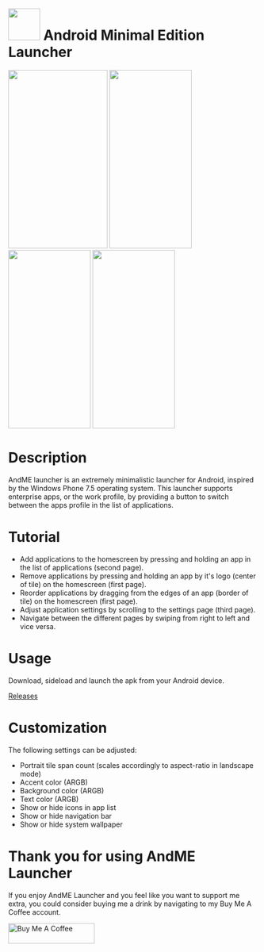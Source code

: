 # <img src="https://raw.githubusercontent.com/jetspiking/AndME/main/Images/icon.png" width="64" height="64"> Android Minimal Edition Launcher 

<img src="https://raw.githubusercontent.com/jetspiking/AndME/main/Images/HomePage.png" width="200" height="360"> <img src="https://raw.githubusercontent.com/jetspiking/AndME/main/Images/HomePageSamsung.jpg" width="166" height="360"> <img src="https://raw.githubusercontent.com/jetspiking/AndME/main/Images/AppsPage.jpg" width="166" height="360"> <img src="https://raw.githubusercontent.com/jetspiking/AndME/main/Images/FilterPage.jpg" width="166" height="360">

# Description
AndME launcher is an extremely minimalistic launcher for Android, inspired by the Windows Phone 7.5 operating system. This launcher supports enterprise apps, or the work profile, by providing a button to switch between the apps profile in the list of applications.

# Tutorial
- Add applications to the homescreen by pressing and holding an app in the list of applications (second page).
- Remove applications by pressing and holding an app by it's logo (center of tile) on the homescreen (first page).
- Reorder applications by dragging from the edges of an app (border of tile) on the homescreen (first page).
- Adjust application settings by scrolling to the settings page (third page).
- Navigate between the different pages by swiping from right to left and vice versa.

# Usage
Download, sideload and launch the apk from your Android device.

[Releases](https://github.com/jetspiking/AndME/releases)

# Customization
The following settings can be adjusted:

- Portrait tile span count (scales accordingly to aspect-ratio in landscape mode)
- Accent color (ARGB)
- Background color (ARGB)
- Text color (ARGB)
- Show or hide icons in app list
- Show or hide navigation bar
- Show or hide system wallpaper

# Thank you for using AndME Launcher
If you enjoy AndME Launcher and you feel like you want to support me extra, you could consider buying me a drink by navigating to my Buy Me A Coffee account.

<a href="https://www.buymeacoffee.com/DustinHendriks" target="_blank"><img src="https://cdn.buymeacoffee.com/buttons/default-orange.png" alt="Buy Me A Coffee" height="41" width="174"></a>
